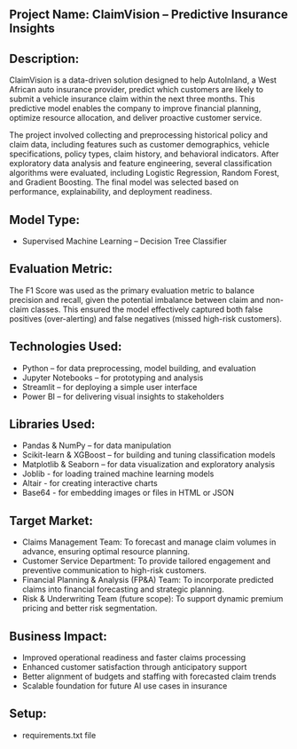 ## Project Name: ClaimVision – Predictive Insurance Insights

## Description:
ClaimVision is a data-driven solution designed to help AutoInland, a West African auto insurance provider, predict which customers are likely to submit a vehicle insurance claim within the next three months. This predictive model enables the company to improve financial planning, optimize resource allocation, and deliver proactive customer service.

The project involved collecting and preprocessing historical policy and claim data, including features such as customer demographics, vehicle specifications, policy types, claim history, and behavioral indicators. After exploratory data analysis and feature engineering, several classification algorithms were evaluated, including Logistic Regression, Random Forest, and Gradient Boosting. The final model was selected based on performance, explainability, and deployment readiness.

## Model Type:
* Supervised Machine Learning – Decision Tree Classifier

## Evaluation Metric:
The F1 Score was used as the primary evaluation metric to balance precision and recall, given the potential imbalance between claim and non-claim classes. This ensured the model effectively captured both false positives (over-alerting) and false negatives (missed high-risk customers).

## Technologies Used:
* Python – for data preprocessing, model building, and evaluation
* Jupyter Notebooks – for prototyping and analysis
* Streamlit – for deploying a simple user interface
* Power BI – for delivering visual insights to stakeholders

## Libraries Used:
* Pandas & NumPy – for data manipulation
* Scikit-learn & XGBoost – for building and tuning classification models
* Matplotlib & Seaborn – for data visualization and exploratory analysis
* Joblib - for loading trained machine learning models
* Altair - for creating interactive charts
* Base64 - for embedding images or files in HTML or JSON

## Target Market:
* Claims Management Team: To forecast and manage claim volumes in advance, ensuring optimal resource planning.
* Customer Service Department: To provide tailored engagement and preventive communication to high-risk customers.
* Financial Planning & Analysis (FP&A) Team: To incorporate predicted claims into financial forecasting and strategic planning.
* Risk & Underwriting Team (future scope): To support dynamic premium pricing and better risk segmentation.

## Business Impact:
* Improved operational readiness and faster claims processing
* Enhanced customer satisfaction through anticipatory support
* Better alignment of budgets and staffing with forecasted claim trends
* Scalable foundation for future AI use cases in insurance

## Setup:
* requirements.txt file

